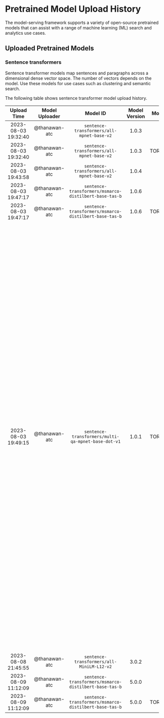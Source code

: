 # Pretrained Model Upload History

The model-serving framework supports a variety of open-source pretrained models that can assist with a range of machine learning (ML) search and analytics use cases. 


## Uploaded Pretrained Models


### Sentence transformers

Sentence transformer models map sentences and paragraphs across a dimensional dense vector space. The number of vectors depends on the model. Use these models for use cases such as clustering and semantic search. 

The following table shows sentence transformer model upload history.

[//]: # (This may be the most platform independent comment)

|Upload Time|Model Uploader|Model ID|Model Version|Model Format|Embedding Dimension|Pooling Mode|Model Description|
| :---: | :---: | :---: | :---: | :---: | :---: | :---: | :---: |
|2023-08-03 19:32:40|@thanawan-atc|`sentence-transformers/all-mpnet-base-v2`|1.0.3|ONNX|Default|Default|Default|
|2023-08-03 19:32:40|@thanawan-atc|`sentence-transformers/all-mpnet-base-v2`|1.0.3|TORCH_SCRIPT|Default|Default|Default|
|2023-08-03 19:43:58|@thanawan-atc|`sentence-transformers/all-mpnet-base-v2`|1.0.4|ONNX|Default|Default|New version description|
|2023-08-03 19:47:17|@thanawan-atc|`sentence-transformers/msmarco-distilbert-base-tas-b`|1.0.6|ONNX|Default|Default|'Description with single quotation'|
|2023-08-03 19:47:17|@thanawan-atc|`sentence-transformers/msmarco-distilbert-base-tas-b`|1.0.6|TORCH_SCRIPT|Default|Default|'Description with single quotation'|
|2023-08-03 19:49:15|@thanawan-atc|`sentence-transformers/multi-qa-mpnet-base-dot-v1`|1.0.1|TORCH_SCRIPT|Default|Default|(Very long description) This is a sentence-transformers model: It maps sentences & paragraphs to a 384 dimensional dense vector space and can be used for tasks like clustering or semantic search. This is a sentence-transformers model: It maps sentences & paragraphs to a 384 dimensional dense vector space and can be used for tasks like clustering or semantic search. This is a sentence-transformers model: It maps sentences & paragraphs to a 384 dimensional dense vector space and can be used for tasks like clustering or semantic search. This is a sentence-transformers model: It maps sentences & paragraphs to a 384 dimensional dense vector space and can be used for tasks like clustering or semantic search.|
|2023-08-08 21:45:55|@thanawan-atc|`sentence-transformers/all-MiniLM-L12-v2`|3.0.2|ONNX|Default|Default|Default|
|2023-08-09 11:12:09|@thanawan-atc|`sentence-transformers/msmarco-distilbert-base-tas-b`|5.0.0|ONNX|Default|Default|Default|
|2023-08-09 11:12:09|@thanawan-atc|`sentence-transformers/msmarco-distilbert-base-tas-b`|5.0.0|TORCH_SCRIPT|Default|Default|Default|
